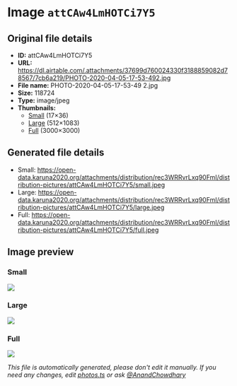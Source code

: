# Image `attCAw4LmHOTCi7Y5`

## Original file details

- **ID:** attCAw4LmHOTCi7Y5
- **URL:** https://dl.airtable.com/.attachments/37699d760024330f3188859082d78567/7cb6a219/PHOTO-2020-04-05-17-53-492.jpg
- **File name:** PHOTO-2020-04-05-17-53-49 2.jpg
- **Size:** 118724
- **Type:** image/jpeg
- **Thumbnails:**
  - [Small](https://dl.airtable.com/.attachmentThumbnails/784f5125a5de0fb12e007fd73aac6b06/6c295737) (17×36)
  - [Large](https://dl.airtable.com/.attachmentThumbnails/f88966934b7158f042bb0d51194d03bf/1020998a) (512×1083)
  - [Full](https://dl.airtable.com/.attachmentThumbnails/ad57f77fd9cf988cc494762e0715b2bd/6fb2d581) (3000×3000)

## Generated file details

- Small: https://open-data.karuna2020.org/attachments/distribution/rec3WRRvrLxq90FmI/distribution-pictures/attCAw4LmHOTCi7Y5/small.jpeg
- Large: https://open-data.karuna2020.org/attachments/distribution/rec3WRRvrLxq90FmI/distribution-pictures/attCAw4LmHOTCi7Y5/large.jpeg
- Full: https://open-data.karuna2020.org/attachments/distribution/rec3WRRvrLxq90FmI/distribution-pictures/attCAw4LmHOTCi7Y5/full.jpeg

## Image preview

### Small

![](https://open-data.karuna2020.org/attachments/distribution/rec3WRRvrLxq90FmI/distribution-pictures/attCAw4LmHOTCi7Y5/small.jpeg)

### Large

![](https://open-data.karuna2020.org/attachments/distribution/rec3WRRvrLxq90FmI/distribution-pictures/attCAw4LmHOTCi7Y5/large.jpeg)

### Full

![](https://open-data.karuna2020.org/attachments/distribution/rec3WRRvrLxq90FmI/distribution-pictures/attCAw4LmHOTCi7Y5/full.jpeg)

_This file is automatically generated, please don't edit it manually. If you need any changes, edit [photos.ts](/photos.ts) or ask [@AnandChowdhary](https://github.com/AnandChowdhary)_
